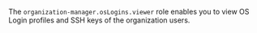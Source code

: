 The `organization-manager.osLogins.viewer` role enables you to view OS Login profiles and SSH keys of the organization users.